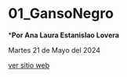# 01_GansoNegro

***Por Ana Laura Estanislao Lovera**

Martes 21 de Mayo del 2024

<a href="https://laly01.github.io/ProyectoGansoNegro/"
target="_blank">ver sitio web</a>